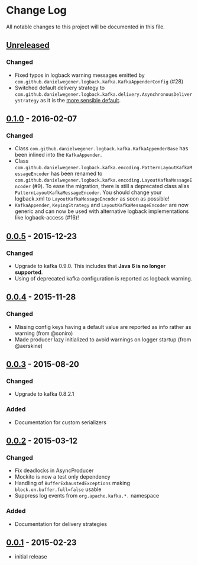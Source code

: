 # Change Log
All notable changes to this project will be documented in this file.

## [Unreleased]
### Changed
- Fixed typos in logback warning messages emitted by `com.github.danielwegener.logback.kafka.KafkaAppenderConfig` (#28)
- Switched default delivery strategy to `com.github.danielwegener.logback.kafka.delivery.AsynchronousDeliveryStrategy` as it is the [more sensible default](https://github.com/danielwegener/logback-kafka-appender/pull/32). 

## [0.1.0] - 2016-02-07
### Changed
- Class `com.github.danielwegener.logback.kafka.KafkaAppenderBase` has been inlined into the `KafkaAppender`.
- Class `com.github.danielwegener.logback.kafka.encoding.PatternLayoutKafkaMessageEncoder` has been renamed to `com.github.danielwegener.logback.kafka.encoding.LayoutKafkaMessageEncoder` (#9). To ease the migration, there is still a deprecated class alias `PatternLayoutKafkaMessageEncoder`. You should change your logback.xml to `LayoutKafkaMessageEncoder` as soon as possible!
- `KafkaAppender`, `KeyingStrategy` and `LayoutKafkaMessageEncoder` are now generic and can now be used with alternative logback implementations like logback-access (#16)!

## [0.0.5] - 2015-12-23
### Changed
- Upgrade to kafka 0.9.0. This includes that __Java 6 is no longer supported__.
- Using of deprecated kafka configuration is reported as logback warning. 

## [0.0.4] - 2015-11-28
### Changed
- Missing config keys having a default value are reported as info rather as warning (from @soniro)
- Made producer lazy initialized to avoid warnings on logger startup (from @aerskine)

## [0.0.3] - 2015-08-20
### Changed
- Upgrade to kafka 0.8.2.1
### Added
- Documentation for custom serializers

## [0.0.2] - 2015-03-12
### Changed
- Fix deadlocks in AsyncProducer
- Mockito is now a test only dependency
- Handling of `BufferExhaustedExceptions` making `block.on.buffer.full=false` usable
- Suppress log events from `org.apache.kafka.*.` namespace

### Added
- Documentation for delivery strategies

## [0.0.1] - 2015-02-23
- initial release

[Unreleased]: https://github.com/danielwegener/logback-kafka-appender/compare/logback-kafka-appender-0.1.0...HEAD
[0.1.0]: https://github.com/danielwegener/logback-kafka-appender/compare/logback-kafka-appender-0.0.5...logback-kafka-appender-0.1.0
[0.0.5]: https://github.com/danielwegener/logback-kafka-appender/compare/logback-kafka-appender-0.0.4...logback-kafka-appender-0.0.5
[0.0.4]: https://github.com/danielwegener/logback-kafka-appender/compare/logback-kafka-appender-0.0.3...logback-kafka-appender-0.0.4
[0.0.3]: https://github.com/danielwegener/logback-kafka-appender/compare/logback-kafka-appender-0.0.2...logback-kafka-appender-0.0.3
[0.0.2]: https://github.com/danielwegener/logback-kafka-appender/compare/logback-kafka-appender-0.0.1...logback-kafka-appender-0.0.2
[0.0.1]: https://github.com/danielwegener/logback-kafka-appender/compare/465947...logback-kafka-appender-0.0.1
